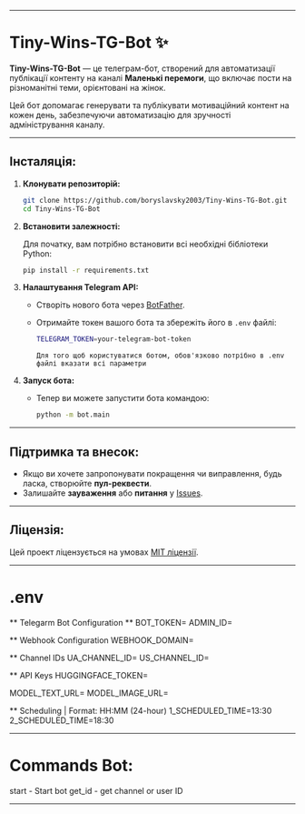 
---

# **Tiny-Wins-TG-Bot** ✨

**Tiny-Wins-TG-Bot** — це телеграм-бот, створений для автоматизації публікації контенту на каналі **Маленькі перемоги**, що включає пости на різноманітні теми, орієнтовані на жінок.

Цей бот допомагає генерувати та публікувати мотиваційний контент на кожен день, забезпечуючи автоматизацію для зручності адміністрування каналу.

---

## **Інсталяція:**

1. **Клонувати репозиторій:**

   ```bash
   git clone https://github.com/boryslavsky2003/Tiny-Wins-TG-Bot.git
   cd Tiny-Wins-TG-Bot
   ```

2. **Встановити залежності:**

   Для початку, вам потрібно встановити всі необхідні бібліотеки Python:

   ```bash
   pip install -r requirements.txt
   ```

3. **Налаштування Telegram API:**
   - Створіть нового бота через [BotFather](https://core.telegram.org/bots#botfather).
   - Отримайте токен вашого бота та збережіть його в `.env` файлі:

     ```bash
     TELEGRAM_TOKEN=your-telegram-bot-token
     ```
     ```
     Для того щоб користуватися ботом, обов'язково потрібно в .env файлі вказати всі параметри
     ```

4. **Запуск бота:**
   - Тепер ви можете запустити бота командою:

     ```bash
     python -m bot.main
     ```

---

## **Підтримка та внесок:**

- Якщо ви хочете запропонувати покращення чи виправлення, будь ласка, створюйте **пул-реквести**.
- Залишайте **зауваження** або **питання** у [Issues](https://github.com/Boryslavsky2003/Tiny-Wins-TG-Bot).

---

## **Ліцензія:**

Цей проект ліцензується на умовах [MIT ліцензії](LICENSE).

---

# .env

** Telegarm Bot Configuration **
BOT_TOKEN=
ADMIN_ID=

** Webhook Configuration
WEBHOOK_DOMAIN=

** Channel IDs
UA_CHANNEL_ID=
US_CHANNEL_ID=

** API Keys
HUGGINGFACE_TOKEN=

MODEL_TEXT_URL=
MODEL_IMAGE_URL=

** Scheduling | Format: HH:MM (24-hour)
1_SCHEDULED_TIME=13:30
2_SCHEDULED_TIME=18:30

---

# Commands Bot:

start - Start bot
get_id - get channel or user ID

---
